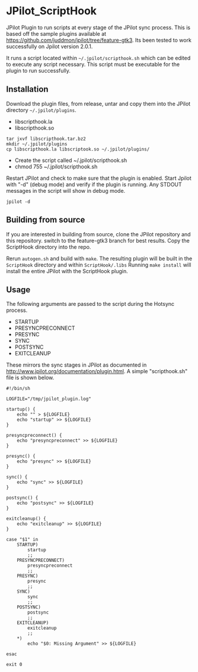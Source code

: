 # JPilot_ScriptHook
JPilot Plugin to run scripts at every stage of the JPilot sync process.
This is based off the sample plugins available at https://github.com/juddmon/jpilot/tree/feature-gtk3.
Its been tested to work successfully on Jpilot version 2.0.1.

It runs a script located within `~/.jpilot/scripthook.sh` which can be edited to execute
any script necessary. This script must be executable for the plugin to run successfully.

## Installation

Download the plugin files, from release, untar and copy them into the JPilot directory `~/.jpilot/plugins`.
* libscripthook.la
* libscripthook.so

```shell
tar jxvf libscripthook.tar.bz2
mkdir ~/.jpilot/plugins
cp libscripthook.la libscriptook.so ~/.jpilot/plugins/
```

* Create the script called ~/.jpilot/scripthook.sh
* chmod 755 ~/.jpilot/scripthook.sh

Restart JPilot and check to make sure that the plugin is enabled.
Start Jpilot with "-d" (debug mode) and verify if the plugin is running.
Any STDOUT messages in the script will show in debug mode.

`jpilot -d`

## Building from source

If you are interested in building from source, clone the JPilot repository and this repository.
switch to the feature-gtk3 branch for best results. Copy the ScriptHook directory into the repo.

Rerun `autogen.sh` and build with `make`.
The resulting plugin will be built in the `ScriptHook` directory and within `ScriptHook/.libs`
Running `make install` will install the entire JPilot with the ScriptHook plugin.

## Usage

The following arguments are passed to the script during the Hotsync process.
* STARTUP
* PRESYNCPRECONNECT
* PRESYNC
* SYNC
* POSTSYNC
* EXITCLEANUP

These mirrors the sync stages in JPilot as documented in http://www.jpilot.org/documentation/plugin.html.
A simple "scripthook.sh" file is shown below.

```shell
#!/bin/sh

LOGFILE="/tmp/jpilot_plugin.log"

startup() {
	echo "" > ${LOGFILE}
	echo "startup" >> ${LOGFILE}
}

presyncpreconnect() {
	echo "presyncpreconnect" >> ${LOGFILE}
}

presync() {
	echo "presync" >> ${LOGFILE}
}

sync() {
	echo "sync" >> ${LOGFILE}
}

postsync() {
	echo "postsync" >> ${LOGFILE}
}

exitcleanup() {
	echo "exitcleanup" >> ${LOGFILE}
}

case "$1" in
	STARTUP)
		startup
		;;
	PRESYNCPRECONNECT)
		presyncpreconnect
		;;
	PRESYNC)
		presync
		;;
	SYNC)
		sync
		;;
	POSTSYNC)
		postsync
		;;
	EXITCLEANUP)
		exitcleanup
		;;
	*)
		echo "$0: Missing Argument" >> ${LOGFILE}

esac

exit 0
```


